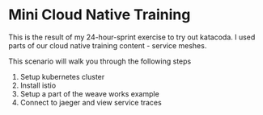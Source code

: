 # Mini Cloud Native Training

This is the result of my 24-hour-sprint exercise to try out katacoda. I used parts of our cloud native training
content - service meshes.

This scenario will walk you through the following steps

1. Setup kubernetes cluster
2. Install istio
3. Setup a part of the weave works example
4. Connect to jaeger and view service traces


